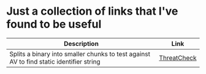 # Just a collection of links that I've found to be useful

| Description                                                                             | Link           |
|-----------------------------------------------------------------------------------------|----------------|
| Splits a binary into smaller chunks to test against AV to find static identifier string | [ThreatCheck](https://github.com/rasta-mouse/ThreatCheck) |
